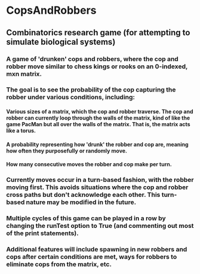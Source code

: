 # CopsAndRobbers
## Combinatorics research game (for attempting to simulate biological systems)

### A game of 'drunken' cops and robbers, where the cop and robber move similar to chess kings or rooks on an 0-indexed, mxn matrix. 

### The goal is to see the probability of the cop capturing the robber under various conditions, including:
#### Various sizes of a matrix, which the cop and robber traverse. The cop and robber can currently loop through the walls of the matrix, kind of like the game PacMan but all over the walls of the matrix. That is, the matrix acts like a torus.
#### A probability representing how 'drunk' the robber and cop are, meaning how often they purposefully or randomly move.
#### How many consecutive moves the robber and cop make per turn.

### Currently moves occur in a turn-based fashion, with the robber moving first. This avoids situations where the cop and robber cross paths but don't acknowledge each other. This turn-based nature may be modified in the future.

### Multiple cycles of this game can be played in a row by changing the runTest option to True (and commenting out most of the print statements).

### Additional features will include spawning in new robbers and cops after certain conditions are met, ways for robbers to eliminate cops from the matrix, etc.
